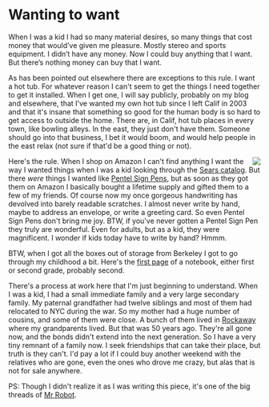 # Wanting to want
When I was a kid I had so many material desires, so many things that cost money that would’ve given me pleasure. Mostly stereo and sports equipment. I didn’t have any money. Now I could buy anything that I want. But there’s nothing money can buy that I want.  

As has been pointed out elsewhere there are exceptions to this rule. I want a hot tub. For whatever reason I can't seem to get the things I need together to get it installed. When I get one, I will say publicly, probably on my blog and elsewhere, that I've wanted my own hot tub since I left Calif in 2003 and that it's insane that something so good for the human body is so hard to get access to outside the home. There are, in Calif, hot tub places in every town, like bowling alleys. In the east, they just don't have them. Someone should go into that business, I bet it would boom, and would help people in the east relax (not sure if that'd be a good thing or not).

<img src="http://scripting.com/images/2019/12/24/searsCatalog.png" border="0" align="right">Here's the rule. When I shop on Amazon I can't find anything I want the way I wanted things when I was a kid looking through the <a href="http://www.searsarchives.com/catalogs/history.htm">Sears catalog</a>. But there <i>were</i> things I wanted like <a href="https://www.amazon.com/Pentel-Sign-Fiber-Tipped-Black-S520/dp/B00006IFJL/ref=asc_df_B00006IFJL/?tag=hyprod-20&linkCode=df0&hvadid=167123392997&hvpos=1o1&hvnetw=g&hvrand=13295402309173569244&hvpone=&hvptwo=&hvqmt=&hvdev=c&hvdvcmdl=&hvlocint=&hvlocphy=1023511&hvtargid=pla-138272589675&psc=1">Pentel Sign Pens</a>, but as soon as they got them on Amazon I basically bought a lifetime supply and gifted them to a few of my friends. Of course now my once gorgeous handwriting has devolved into barely readable scratches. I almost never write by hand, maybe to address an envelope, or write a greeting card. So even Pentel Sign Pens don't bring me joy. BTW, if you've never gotten a Pentel Sign Pen they truly are wonderful. Even for adults, but as a kid, they were magnificent. I wonder if kids today have to write by hand? Hmmm. 

BTW, when I got all the boxes out of storage from Berkeley I got to go through my childhood a bit. Here's the <a href="http://scripting.com/images/2019/12/24/gradeSchoolNotebookPage.png">first page</a> of a notebook, either first or second grade, probably second. 

There's a process at work here that I'm just beginning to understand. When I was a kid, I had a small immediate family and a very large secondary family. My paternal grandfather had twelve siblings and most of them had relocated to NYC during the war. So my mother had a huge number of cousins, and some of them were close. A bunch of them lived in <a href="https://www.google.com/maps/@40.5736302,-73.8634738,3a,75y,77.25h,88.92t/data=!3m6!1e1!3m4!1sZ0iOyYfCNhPDuAIv25OiaA!2e0!7i16384!8i8192">Rockaway</a> where my grandparents lived. But that was 50 years ago. They're all gone now, and the bonds didn't extend into the next generation. So I have a very tiny remnant of a family now. I seek friendships that can take their place, but truth is they can't. I'd pay a lot if I could buy another weekend with the relatives who are gone, even the ones who drove me crazy, but alas that is not for sale anywhere. 

PS: Though I didn't realize it as I was writing this piece, it's one of the big threads of <a href="http://scripting.com/2019/12/23.html#a120326">Mr Robot</a>. 

